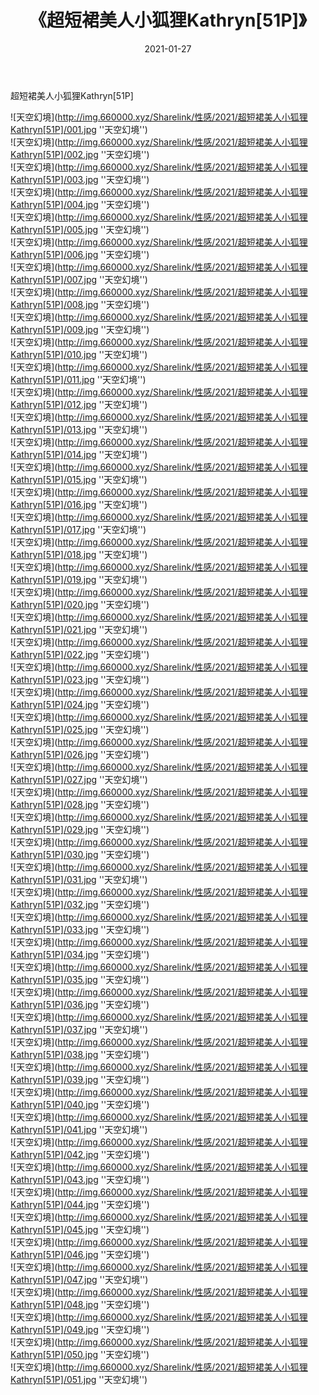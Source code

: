 ﻿---
layout: post
title:  《超短裙美人小狐狸Kathryn[51P]》
date:   2021-01-27
img: http://img.660000.xyz/Sharelink/性感/2021/超短裙美人小狐狸Kathryn[51P]/000.jpg
categories: [美女, 性感, 泳衣]
---

超短裙美人小狐狸Kathryn[51P]



![天空幻境](http://img.660000.xyz/Sharelink/性感/2021/超短裙美人小狐狸Kathryn[51P]/001.jpg ''天空幻境'') <br>
![天空幻境](http://img.660000.xyz/Sharelink/性感/2021/超短裙美人小狐狸Kathryn[51P]/002.jpg ''天空幻境'') <br>
![天空幻境](http://img.660000.xyz/Sharelink/性感/2021/超短裙美人小狐狸Kathryn[51P]/003.jpg ''天空幻境'') <br>
![天空幻境](http://img.660000.xyz/Sharelink/性感/2021/超短裙美人小狐狸Kathryn[51P]/004.jpg ''天空幻境'') <br>
![天空幻境](http://img.660000.xyz/Sharelink/性感/2021/超短裙美人小狐狸Kathryn[51P]/005.jpg ''天空幻境'') <br>
![天空幻境](http://img.660000.xyz/Sharelink/性感/2021/超短裙美人小狐狸Kathryn[51P]/006.jpg ''天空幻境'') <br>
![天空幻境](http://img.660000.xyz/Sharelink/性感/2021/超短裙美人小狐狸Kathryn[51P]/007.jpg ''天空幻境'') <br>
![天空幻境](http://img.660000.xyz/Sharelink/性感/2021/超短裙美人小狐狸Kathryn[51P]/008.jpg ''天空幻境'') <br>
![天空幻境](http://img.660000.xyz/Sharelink/性感/2021/超短裙美人小狐狸Kathryn[51P]/009.jpg ''天空幻境'') <br>
![天空幻境](http://img.660000.xyz/Sharelink/性感/2021/超短裙美人小狐狸Kathryn[51P]/010.jpg ''天空幻境'') <br>
![天空幻境](http://img.660000.xyz/Sharelink/性感/2021/超短裙美人小狐狸Kathryn[51P]/011.jpg ''天空幻境'') <br>
![天空幻境](http://img.660000.xyz/Sharelink/性感/2021/超短裙美人小狐狸Kathryn[51P]/012.jpg ''天空幻境'') <br>
![天空幻境](http://img.660000.xyz/Sharelink/性感/2021/超短裙美人小狐狸Kathryn[51P]/013.jpg ''天空幻境'') <br>
![天空幻境](http://img.660000.xyz/Sharelink/性感/2021/超短裙美人小狐狸Kathryn[51P]/014.jpg ''天空幻境'') <br>
![天空幻境](http://img.660000.xyz/Sharelink/性感/2021/超短裙美人小狐狸Kathryn[51P]/015.jpg ''天空幻境'') <br>
![天空幻境](http://img.660000.xyz/Sharelink/性感/2021/超短裙美人小狐狸Kathryn[51P]/016.jpg ''天空幻境'') <br>
![天空幻境](http://img.660000.xyz/Sharelink/性感/2021/超短裙美人小狐狸Kathryn[51P]/017.jpg ''天空幻境'') <br>
![天空幻境](http://img.660000.xyz/Sharelink/性感/2021/超短裙美人小狐狸Kathryn[51P]/018.jpg ''天空幻境'') <br>
![天空幻境](http://img.660000.xyz/Sharelink/性感/2021/超短裙美人小狐狸Kathryn[51P]/019.jpg ''天空幻境'') <br>
![天空幻境](http://img.660000.xyz/Sharelink/性感/2021/超短裙美人小狐狸Kathryn[51P]/020.jpg ''天空幻境'') <br>
![天空幻境](http://img.660000.xyz/Sharelink/性感/2021/超短裙美人小狐狸Kathryn[51P]/021.jpg ''天空幻境'') <br>
![天空幻境](http://img.660000.xyz/Sharelink/性感/2021/超短裙美人小狐狸Kathryn[51P]/022.jpg ''天空幻境'') <br>
![天空幻境](http://img.660000.xyz/Sharelink/性感/2021/超短裙美人小狐狸Kathryn[51P]/023.jpg ''天空幻境'') <br>
![天空幻境](http://img.660000.xyz/Sharelink/性感/2021/超短裙美人小狐狸Kathryn[51P]/024.jpg ''天空幻境'') <br>
![天空幻境](http://img.660000.xyz/Sharelink/性感/2021/超短裙美人小狐狸Kathryn[51P]/025.jpg ''天空幻境'') <br>
![天空幻境](http://img.660000.xyz/Sharelink/性感/2021/超短裙美人小狐狸Kathryn[51P]/026.jpg ''天空幻境'') <br>
![天空幻境](http://img.660000.xyz/Sharelink/性感/2021/超短裙美人小狐狸Kathryn[51P]/027.jpg ''天空幻境'') <br>
![天空幻境](http://img.660000.xyz/Sharelink/性感/2021/超短裙美人小狐狸Kathryn[51P]/028.jpg ''天空幻境'') <br>
![天空幻境](http://img.660000.xyz/Sharelink/性感/2021/超短裙美人小狐狸Kathryn[51P]/029.jpg ''天空幻境'') <br>
![天空幻境](http://img.660000.xyz/Sharelink/性感/2021/超短裙美人小狐狸Kathryn[51P]/030.jpg ''天空幻境'') <br>
![天空幻境](http://img.660000.xyz/Sharelink/性感/2021/超短裙美人小狐狸Kathryn[51P]/031.jpg ''天空幻境'') <br>
![天空幻境](http://img.660000.xyz/Sharelink/性感/2021/超短裙美人小狐狸Kathryn[51P]/032.jpg ''天空幻境'') <br>
![天空幻境](http://img.660000.xyz/Sharelink/性感/2021/超短裙美人小狐狸Kathryn[51P]/033.jpg ''天空幻境'') <br>
![天空幻境](http://img.660000.xyz/Sharelink/性感/2021/超短裙美人小狐狸Kathryn[51P]/034.jpg ''天空幻境'') <br>
![天空幻境](http://img.660000.xyz/Sharelink/性感/2021/超短裙美人小狐狸Kathryn[51P]/035.jpg ''天空幻境'') <br>
![天空幻境](http://img.660000.xyz/Sharelink/性感/2021/超短裙美人小狐狸Kathryn[51P]/036.jpg ''天空幻境'') <br>
![天空幻境](http://img.660000.xyz/Sharelink/性感/2021/超短裙美人小狐狸Kathryn[51P]/037.jpg ''天空幻境'') <br>
![天空幻境](http://img.660000.xyz/Sharelink/性感/2021/超短裙美人小狐狸Kathryn[51P]/038.jpg ''天空幻境'') <br>
![天空幻境](http://img.660000.xyz/Sharelink/性感/2021/超短裙美人小狐狸Kathryn[51P]/039.jpg ''天空幻境'') <br>
![天空幻境](http://img.660000.xyz/Sharelink/性感/2021/超短裙美人小狐狸Kathryn[51P]/040.jpg ''天空幻境'') <br>
![天空幻境](http://img.660000.xyz/Sharelink/性感/2021/超短裙美人小狐狸Kathryn[51P]/041.jpg ''天空幻境'') <br>
![天空幻境](http://img.660000.xyz/Sharelink/性感/2021/超短裙美人小狐狸Kathryn[51P]/042.jpg ''天空幻境'') <br>
![天空幻境](http://img.660000.xyz/Sharelink/性感/2021/超短裙美人小狐狸Kathryn[51P]/043.jpg ''天空幻境'') <br>
![天空幻境](http://img.660000.xyz/Sharelink/性感/2021/超短裙美人小狐狸Kathryn[51P]/044.jpg ''天空幻境'') <br>
![天空幻境](http://img.660000.xyz/Sharelink/性感/2021/超短裙美人小狐狸Kathryn[51P]/045.jpg ''天空幻境'') <br>
![天空幻境](http://img.660000.xyz/Sharelink/性感/2021/超短裙美人小狐狸Kathryn[51P]/046.jpg ''天空幻境'') <br>
![天空幻境](http://img.660000.xyz/Sharelink/性感/2021/超短裙美人小狐狸Kathryn[51P]/047.jpg ''天空幻境'') <br>
![天空幻境](http://img.660000.xyz/Sharelink/性感/2021/超短裙美人小狐狸Kathryn[51P]/048.jpg ''天空幻境'') <br>
![天空幻境](http://img.660000.xyz/Sharelink/性感/2021/超短裙美人小狐狸Kathryn[51P]/049.jpg ''天空幻境'') <br>
![天空幻境](http://img.660000.xyz/Sharelink/性感/2021/超短裙美人小狐狸Kathryn[51P]/050.jpg ''天空幻境'') <br>
![天空幻境](http://img.660000.xyz/Sharelink/性感/2021/超短裙美人小狐狸Kathryn[51P]/051.jpg ''天空幻境'') <br>